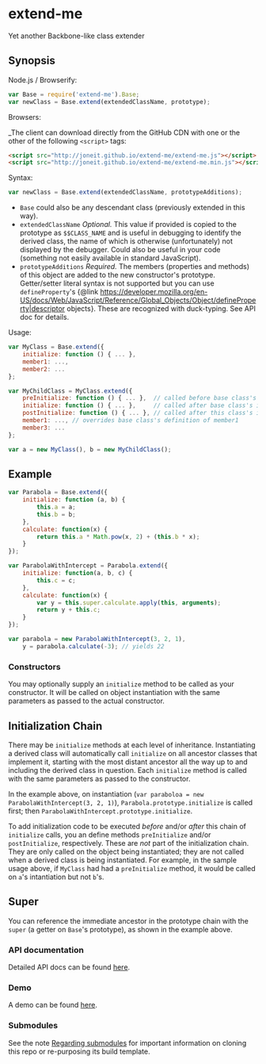 # extend-me
Yet another Backbone-like class extender

## Synopsis

Node.js / Browserify:

```javascript
var Base = require('extend-me').Base;
var newClass = Base.extend(extendedClassName, prototype);
```

Browsers:
 
_The client can download directly from the GitHub CDN with one or the other of the following `<script>` tags:

```html
<script src="http://joneit.github.io/extend-me/extend-me.js"></script>
<script src="http://joneit.github.io/extend-me/extend-me.min.js"></script>
```

Syntax:

```javascript
var newClass = Base.extend(extendedClassName, prototypeAdditions);
```

* `Base` could also be any descendant class (previously extended in this way).
* `extendedClassName` _Optional._ This value if provided is copied to the prototype as `$$CLASS_NAME` and is useful in debugging to identify the derived class, the name of which is otherwise (unfortunately) not displayed by the debugger. Could also be useful in your code (something not easily available in standard JavaScript).
* `prototypeAdditions` _Required._ The members (properties and methods) of this object are added to the new constructor's prototype. Getter/setter literal syntax is not supported but you can use `defineProperty`'s {@link https://developer.mozilla.org/en-US/docs/Web/JavaScript/Reference/Global_Objects/Object/defineProperty|descriptor objects}. These are recognized with duck-typing. See API doc for details.

Usage:

```javascript
var MyClass = Base.extend({
    initialize: function () { ... },
    member1: ...,
    member2: ...
};

var MyChildClass = MyClass.extend({
    preInitialize: function () { ... },  // called before base class's initialize() */
    initialize: function () { ... },     // called after base class's initialize() and before derived class's initialize() */
    postInitialize: function () { ... }, // called after this class's initialize() */
    member1: ..., // overrides base class's definition of member1
    member3: ...
};

var a = new MyClass(), b = new MyChildClass();
```

## Example

```javascript
var Parabola = Base.extend({
    initialize: function (a, b) {
        this.a = a;
        this.b = b;
    },
    calculate: function(x) {
        return this.a * Math.pow(x, 2) + (this.b * x);
    }
});

var ParabolaWithIntercept = Parabola.extend({
    initialize: function(a, b, c) {
        this.c = c;
    },
    calculate: function(x) {
        var y = this.super.calculate.apply(this, arguments);
        return y + this.c;
    }
});

var parabola = new ParabolaWithIntercept(3, 2, 1),
    y = parabola.calculate(-3); // yields 22
```

### Constructors

You may optionally supply an `initialize` method to be called as your constructor.
It will be called on object instantiation with the same parameters as passed to the actual constructor.
 
## Initialization Chain

There may be `initialize` methods at each level of inheritance.
Instantiating a derived class will automatically call `initialize` on all ancestor
classes that implement it, starting with the most distant ancestor all the way up to
and including the derived class in question. Each `initialize` method is called
with the same parameters as passed to the constructor.

In the example above, on instantiation (`var paraboloa = new ParabolaWithIntercept(3, 2, 1)`),
`Parabola.prototype.initialize` is called first; then `ParabolaWithIntercept.prototype.initialize`.

To add initialization code to be executed _before_ and/or _after_ this chain of `initialize`
calls, you an define methods `preInitialize` and/or `postInitialize`, respectively. These are _not_
part of the initialization chain. They are only called on the object being instantiated;
they are not called when a derived class is being instantiated.
For example, in the sample usage above, if `MyClass` had had a `preInitialize` method,
it would be called on `a`'s intantiation but not `b`'s.

## Super

You can reference the immediate ancestor in the prototype chain with the `super`
(a getter on `Base`'s prototype), as shown in the example above.


### API documentation

Detailed API docs can be found [here](http://joneit.github.io/extend-me/extend-me.html).

### Demo

A demo can be found [here](http://joneit.github.io/extend-me/demo.html).

### Submodules

See the note [Regarding submodules](https://github.com/openfin/rectangular#regarding-submodules)
for important information on cloning this repo or re-purposing its build template.
